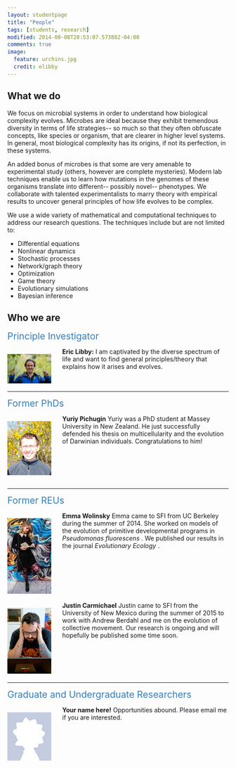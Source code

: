 ```yaml
---
layout: studentpage
title: "People"
tags: [students, research]
modified: 2014-08-08T20:53:07.573882-04:00
comments: true
image:
  feature: urchins.jpg
  credit: elibby
---
```

## What we do
We focus on microbial systems in order to understand how biological complexity evolves. Microbes are ideal because they exhibit tremendous diversity in terms of life strategies-- so much so that they often obfuscate concepts, like species or organism, that are clearer in higher level systems. In general, most biological complexity has its origins, if not its perfection, in these systems. 

An added bonus of microbes is that some are very amenable to experimental study (others, however are complete mysteries). Modern lab techniques enable us to learn how mutations in the genomes of these organisms translate into different-- possibly novel-- phenotypes. We collaborate with talented experimentalists to marry theory with empirical results to uncover general principles of how life evolves to be complex.

We use a wide variety of mathematical and computational techniques to address our research questions. The techniques include but are not limited to: 

* Differential equations
* Nonlinear dynamics   
* Stochastic processes   
* Network/graph theory  
* Optimization
* Game theory
* Evolutionary simulations
* Bayesian inference




## Who we are

<span style="text-align=left;font-size:1.5em;color:#377EB8;">Principle Investigator</span>   
<div>
<p style="float: left;padding-right:25px"><img src="/images/eric_profile.jpg" width="100"></p>    
<b>Eric Libby:</b> 
I am captivated by the diverse spectrum of life and want to find general principles/theory that explains how it arises and evolves.  <BR> <BR>
</div>       

<BR CLEAR="...">   

--- 

<span style="text-align=left;font-size:1.5em;color:#377EB8;">Former PhDs</span>      

<div>
<p style="float: left;padding-right:25px"><img src="/images/yuriy.jpg" width="100"></p> <b>Yuriy Pichugin</b> Yuriy was a PhD student at Massey University in New Zealand. He just successfully defended his thesis on multicellularity and the evolution of Darwinian individuals. Congratulations to him!  <BR> <BR> <BR> <BR> <BR>
</div>      

<BR CLEAR="...">



--- 

<span style="text-align=left;font-size:1.5em;color:#377EB8;">Former REUs</span>      

<div>
<p style="float: left;padding-right:25px"><img src="/images/emma.jpg" width="100"></p> <b>Emma Wolinsky</b> Emma came to SFI from UC Berkeley during the summer of 2014. She worked on models of the evolution of primitive developmental programs in <I> Pseudomonas fluorescens </I>. We published our results in the journal <I> Evolutionary Ecology </I>. <BR> <BR> <BR> <BR> <BR> <BR> <BR> <BR>
</div>    

<div>
<p style="float: left;padding-right:25px"><img src="/images/justin.jpg" width="100"></p> <b>Justin Carmichael</b> Justin came to SFI from the University of New Mexico during the summer of 2015 to work with Andrew Berdahl and me on the evolution of collective movement. Our research is ongoing and will hopefully be published some time soon. <BR> <BR> <BR> <BR> <BR>
</div>     

<BR CLEAR="...">


---


<span style="text-align=left;font-size:1.5em;color:#377EB8;">Graduate and Undergraduate Researchers</span> 
<div>   
<p style="float: left;padding-right:25px"><img src="/images/person.jpg" width="100"></p>
<b>Your name here!</b> Opportunities abound. Please email me if you are interested.<BR> <BR> <BR> <BR> 
</div>   


<BR CLEAR="...">   



         

